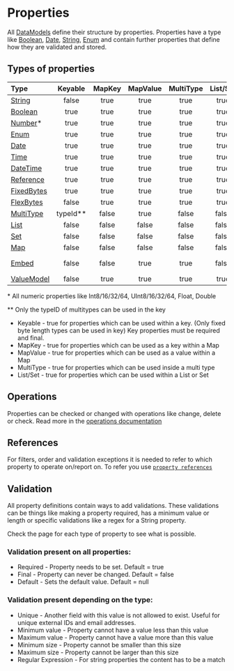 # Properties

All [DataModels](../datamodel.md) define their structure by properties. Properties 
have a type like [Boolean](types/boolean.md), [Date](types/date.md), [String](types/string.md), 
[Enum](types/enum.md) and contain further properties that define how they are validated 
and stored.

## Types of properties

|Type                                     |Keyable |MapKey|MapValue|MultiType|List/Set|Indexable   |
|:----------------------------------------|:------:|:----:|:------:|:-------:|:------:|:----------:|
|[String](types/string.md)                |false   |true  |true    |true     |true    |true        |
|[Boolean](types/boolean.md)              |true    |true  |true    |true     |true    |true        |
|[Number](types/number.md)*               |true    |true  |true    |true     |true    |true        |
|[Enum](types/enum.md)                    |true    |true  |true    |true     |true    |true        |
|[Date](types/date.md)                    |true    |true  |true    |true     |true    |true        |
|[Time](types/time.md)                    |true    |true  |true    |true     |true    |true        |
|[DateTime](types/datetime.md)            |true    |true  |true    |true     |true    |true        |
|[Reference](types/reference.md)          |true    |true  |true    |true     |true    |true        |
|[FixedBytes](types/fixedBytes.md)        |true    |true  |true    |true     |true    |true        |
|[FlexBytes](types/flexBytes.md)          |false   |true  |true    |true     |true    |true        |
|[MultiType](types/multiType.md)          |typeId**|false |true    |false    |false   |true        |
|[List](types/list.md)                    |false   |false |false   |false    |false   |true        |
|[Set](types/set.md)                      |false   |false |false   |false    |false   |true        |
|[Map](types/map.md)                      |false   |false |false   |false    |false   |key only    |
|[Embed](types/embeddedValues.md)         |false   |false |true    |true     |false   |subProp only|
|[ValueModel](types/valueModel.md)        |false   |true  |true    |true     |true    |true        |

\* All numeric properties like Int8/16/32/64, UInt8/16/32/64, Float, Double 

\*\* Only the typeID of multitypes can be used in the key 


- Keyable - true for properties which can be used within a key. 
            (Only fixed byte length types can be used in key)
            Key properties must be required and final.
- MapKey - true for properties which can be used as a key within a Map
- MapValue - true for properties which can be used as a value within a Map
- MultiType - true for properties which can be used inside a multi type
- List/Set - true for properties which can be used within a List or Set

## Operations

Properties can be checked or changed with operations like change, delete or
check. Read more in the [operations documentation](operations.md)

## References
For filters, order and validation exceptions it is needed to refer
to which property to operate on/report on. To refer you use 
[`property references`](references.md)

## Validation

All property definitions contain ways to add validations. These validations
can be things like making a property required, has a minimum value or
length or specific validations like a regex for a String property.

Check the page for each type of property to see what is possible.

### Validation present on all properties:

* Required - Property needs to be set. Default = true
* Final - Property can never be changed. Default = false
* Default - Sets the default value. Default = null

### Validation present depending on the type:

* Unique - Another field with this value is not allowed to exist. Useful 
for unique external IDs and email addresses.
* Minimum value - Property cannot have a value less than this value
* Maximum value - Property cannot have a value more than this value
* Minimum size - Property cannot be smaller than this size
* Maximum size - Property cannot be larger than this size
* Regular Expression - For string properties the content has to be a match
